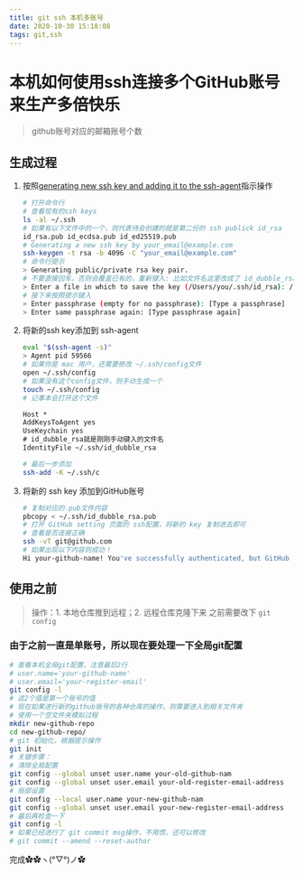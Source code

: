 ```yaml
---
title: git ssh 本机多账号
date: 2020-10-30 15:18:08
tags: git,ssh
---
```


# 本机如何使用ssh连接多个GitHub账号来生产多倍快乐

> github账号对应的邮箱账号个数

## 生成过程

1. 按照[generating new ssh key and adding it to the ssh-agent](https://docs.github.com/en/free-pro-team@latest/github/authenticating-to-github/connecting-to-github-with-ssh)指示操作

    ```bash
    # 打开命令行
    # 查看现有的ssh keys
    ls -al ~/.ssh
    # 如果有以下文件中的一个，则代表待会创建的就是第二份的 ssh publick id_rsa
    id_rsa.pub id_ecdsa.pub id_ed25519.pub
    # Generating a new ssh key by your_email@example.com
    ssh-keygen -t rsa -b 4096 -C "your_email@example.com"
    # 命令行提示
    > Generating public/private rsa key pair.
    # 不要直接回车，否则会覆盖已有的，重新键入: 比如文件名这里改成了 id_dubble_rsa，记住这个文件名！
    > Enter a file in which to save the key (/Users/you/.ssh/id_rsa): /Users/you/.ssh/id_dubble_rsa
    # 接下来按照提示键入
    > Enter passphrase (empty for no passphrase): [Type a passphrase]
    > Enter same passphrase again: [Type passphrase again]
    ```

2. 将新的ssh key添加到 ssh-agent

    ```bash
    eval "$(ssh-agent -s)"
    > Agent pid 59566
    # 如果你是 mac 用户，还需要修改 ~/.ssh/config文件
    open ~/.ssh/config
    # 如果没有这个config文件，则手动生成一个
    touch ~/.ssh/config
    # 记事本会打开这个文件
    ```

    ```txt
    Host *
    AddKeysToAgent yes
    UseKeychain yes
    # id_dubble_rsa就是刚刚手动键入的文件名
    IdentityFile ~/.ssh/id_dubble_rsa
    ```

    ```bash
    # 最后一步添加
    ssh-add -K ~/.ssh/c
    ```

3. 将新的 ssh key 添加到GitHub账号

    ```bash
    # 复制对应的.pub文件内容
    pbcopy < ~/.ssh/id_dubble_rsa.pub
    # 打开 GitHub setting 页面的 ssh配置，将新的 key 复制进去即可
    # 查看是否连接正确
    ssh -vT git@github.com
    # 如果出现以下内容则成功！
    Hi your-github-name! You've successfully authenticated, but GitHub does not provide shell access.
    ```

## 使用之前

> 操作：1. 本地仓库推到远程；2. 远程仓库克隆下来 之前需要改下 `git config`

### 由于之前一直是单账号，所以现在要处理一下全局git配置

```bash
# 查看本机全局git配置，注意最后2行
# user.name='your-github-name'
# user.email='your-register-email'
git config -l
# 这2个值是第一个账号的值
# 现在如果进行新的github账号的各种仓库的操作，则需要进入到相关文件夹
# 使用一个空文件夹模拟过程
mkdir new-github-repo
cd new-github-repo/
# git 初始化，根据提示操作
git init
# 关键步骤：
# 清除全局配置
git config --global unset user.name your-old-github-nam
git config --global unset user.email your-old-register-email-address
# 局部设置
git config --local user.name your-new-github-nam
git config --global unset user.email your-new-register-email-address
# 最后再检查一下
git config -l
# 如果已经进行了 git commit msg操作，不用慌，还可以修改
# git commit --amend --reset-author
```

完成✿✿ヽ(°▽°)ノ✿